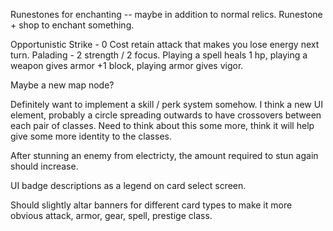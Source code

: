 Runestones for enchanting -- maybe in addition to normal relics. Runestone + shop to enchant something.

Opportunistic Strike - 0 Cost retain attack that makes you lose energy next turn.
Palading - 2 strength / 2 focus. Playing a spell heals 1 hp, playing a weapon gives armor +1 block, playing armor gives vigor.

Maybe a new map node?

Definitely want to implement a skill / perk system somehow. I think a new UI element,
probably a circle spreading outwards to have crossovers between each pair of classes.
Need to think about this some more, think it will help give some more identity to the classes.

After stunning an enemy from electricty, the amount required to stun again should increase.

UI badge descriptions as a legend on card select screen.

Should slightly altar banners for different card types to make it more obvious attack, armor, gear, spell, prestige class.


